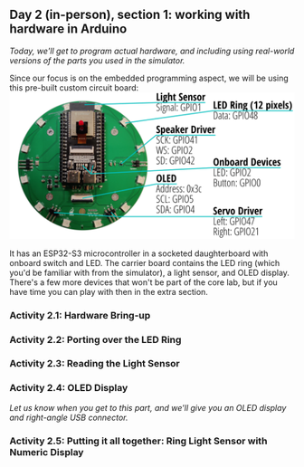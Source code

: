 ## Day 2 (in-person), section 1: working with hardware in Arduino

_Today, we'll get to program actual hardware, and including using real-world versions of the parts you used in the simulator._

Since our focus is on the embedded programming aspect, we will be using this pre-built custom circuit board:
![OwlBot pinning](owlbot-pinning.png)

It has an ESP32-S3 microcontroller in a socketed daughterboard with onboard switch and LED.
The carrier board contains the LED ring (which you'd be familiar with from the simulator), a light sensor, and OLED display.
There's a few more devices that won't be part of the core lab, but if you have time you can play with then in the extra section.


### Activity 2.1: Hardware Bring-up


### Activity 2.2: Porting over the LED Ring


### Activity 2.3: Reading the Light Sensor


### Activity 2.4: OLED Display

_Let us know when you get to this part, and we'll give you an OLED display and right-angle USB connector._


### Activity 2.5: Putting it all together: Ring Light Sensor with Numeric Display

